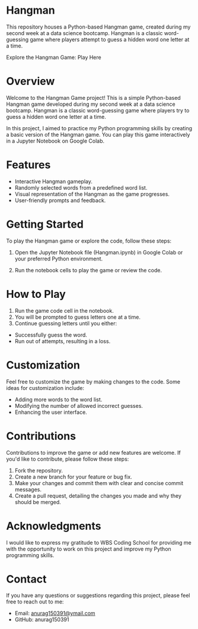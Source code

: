 # Hangman
This repository houses a Python-based Hangman game, created during my second week at a data science bootcamp. Hangman is a classic word-guessing game where players attempt to guess a hidden word one letter at a time.

Explore the Hangman Game: Play Here

# Overview
Welcome to the Hangman Game project! This is a simple Python-based Hangman game developed during my second week at a data science bootcamp. Hangman is a classic word-guessing game where players try to guess a hidden word one letter at a time.

In this project, I aimed to practice my Python programming skills by creating a basic version of the Hangman game. You can play this game interactively in a Jupyter Notebook on Google Colab.

# Features
- Interactive Hangman gameplay.
- Randomly selected words from a predefined word list.
- Visual representation of the Hangman as the game progresses.
- User-friendly prompts and feedback.

# Getting Started
To play the Hangman game or explore the code, follow these steps:

1. Open the Jupyter Notebook file (Hangman.ipynb) in Google Colab or your preferred Python environment.

2. Run the notebook cells to play the game or review the code.

# How to Play
1. Run the game code cell in the notebook.
2. You will be prompted to guess letters one at a time.
3. Continue guessing letters until you either:
  - Successfully guess the word.
  - Run out of attempts, resulting in a loss.

# Customization
Feel free to customize the game by making changes to the code. Some ideas for customization include:

- Adding more words to the word list.
- Modifying the number of allowed incorrect guesses.
- Enhancing the user interface.

# Contributions
Contributions to improve the game or add new features are welcome. If you'd like to contribute, please follow these steps:

1. Fork the repository.
2. Create a new branch for your feature or bug fix.
3. Make your changes and commit them with clear and concise commit messages.
4. Create a pull request, detailing the changes you made and why they should be merged.

# Acknowledgments
I would like to express my gratitude to WBS Coding School for providing me with the opportunity to work on this project and improve my Python programming skills.

# Contact
If you have any questions or suggestions regarding this project, please feel free to reach out to me:

- Email: anurag150391@ymail.com
- GitHub: anurag150391
